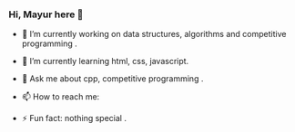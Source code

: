 ### Hi, Mayur here 👋


- 🔭 I’m currently working on data structures, algorithms and competitive programming .
- 🌱 I’m currently learning html, css, javascript.
- 💬 Ask me about cpp, competitive programming .
- 📫 How to reach me: 

- ⚡ Fun fact: nothing special .

